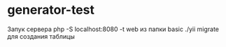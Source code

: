 # generator-test

Запук сервера php -S localhost:8080 -t web из папки basic
./yii migrate для создания таблицы
